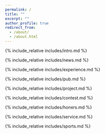 ```yaml
---
permalink: /
title: ""
excerpt: ""
author_profile: true
redirect_from: 
  - /about/
  - /about.html
---
```


<span class='anchor' id='about-me'></span>
{% include_relative includes/intro.md %}

{% include_relative includes/news.md %}

{% include_relative includes/experience.md %}

{% include_relative includes/pub.md %}

{% include_relative includes/project.md %}

{% include_relative includes/contest.md %}

{% include_relative includes/honers.md %}

{% include_relative includes/service.md %}

{% include_relative includes/sports.md %}


<script type="text/javascript" src="//rf.revolvermaps.com/0/0/6.js?i=565i98yiza6&amp;m=7&amp;c=e63100&amp;cr1=ffffff&amp;f=arial&amp;l=0&amp;bv=90&amp;lx=-420&amp;ly=420&amp;hi=20&amp;he=7&amp;hc=a8ddff&amp;rs=80" async="async"></script>
